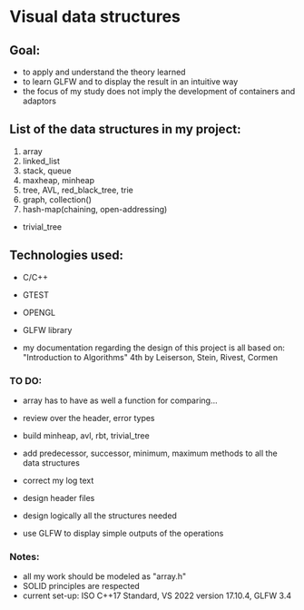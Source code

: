 # Visual data structures

## Goal:
- to apply and understand the theory learned
- to learn GLFW and to display the result in an intuitive way
- the focus of my study does not imply the development of containers and adaptors 

## List of the data structures in my project:
1. array
2. linked_list
3. stack, queue
4. maxheap, minheap
5. tree, AVL, red_black_tree, trie
6. graph, collection()
7. hash-map(chaining, open-addressing)
*  trivial_tree

## Technologies used:
- C/C++
- GTEST
- OPENGL
- GLFW library

- my documentation regarding the design of this project is all based on: "Introduction to Algorithms" 4th by Leiserson, Stein, Rivest, Cormen

### TO DO:
- array has to have as well a function for comparing...
- review over the header, error types
- build minheap, avl, rbt, trivial_tree
- add predecessor, successor, minimum, maximum methods to all the data structures
- correct my log text

- design header files
- design logically all the structures needed
- use GLFW to display simple outputs of the operations

### Notes:
- all my work should be modeled as "array.h"
- SOLID principles are respected
- current set-up: ISO C++17 Standard, VS 2022 version 17.10.4, GLFW 3.4